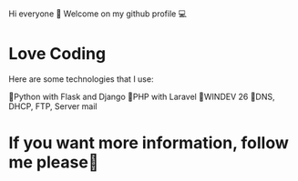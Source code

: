  Hi everyone 👋
Welcome on my github profile 💻 <h1> Love Coding </h1>

Here are some technologies that I use:

🌟Python with Flask and Django 
🌟PHP with Laravel
🌟WINDEV 26
🌟DNS, DHCP, FTP, Server mail


<h1>If you want more information, follow me please💖 </h1>
